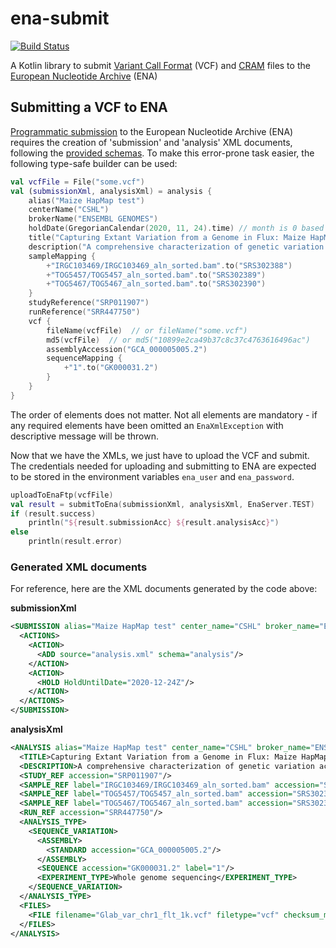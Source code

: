 # ena-submit
[![Build Status](https://travis-ci.org/rror/ena-submit.svg?branch=master)](https://travis-ci.org/rror/ena-submit)

A Kotlin library to submit [Variant Call Format](https://en.wikipedia.org/wiki/Variant_Call_Format) (VCF) and [CRAM](http://www.ebi.ac.uk/ena/software/cram-toolkit) files to the [European Nucleotide Archive](http://www.ebi.ac.uk/ena) (ENA)

## Submitting a VCF to ENA
[Programmatic submission](http://www.ebi.ac.uk/ena/submit/programmatic-submission) to the European Nucleotide Archive (ENA) requires the creation of 'submission' and 'analysis' XML documents, following the [provided schemas](http://www.ebi.ac.uk/ena/submit/preparing-xmls#submission).
To make this error-prone task easier, the following type-safe builder can be used:

```kotlin
val vcfFile = File("some.vcf")
val (submissionXml, analysisXml) = analysis {
    alias("Maize HapMap test")
    centerName("CSHL")
    brokerName("ENSEMBL GENOMES")
    holdDate(GregorianCalendar(2020, 11, 24).time) // month is 0 based
    title("Capturing Extant Variation from a Genome in Flux: Maize HapMap II")
    description("A comprehensive characterization of genetic variation across 103 inbred lines ...")
    sampleMapping {
        +"IRGC103469/IRGC103469_aln_sorted.bam".to("SRS302388")
        +"TOG5457/TOG5457_aln_sorted.bam".to("SRS302389")
        +"TOG5467/TOG5467_aln_sorted.bam".to("SRS302390")
    }
    studyReference("SRP011907")
    runReference("SRR447750")
    vcf {
        fileName(vcfFile)  // or fileName("some.vcf")
        md5(vcfFile)  // or md5("10899e2ca49b37c8c37c4763616496ac")
        assemblyAccession("GCA_000005005.2")
        sequenceMapping {
            +"1".to("GK000031.2")
        }
    }
}
```
The order of elements does not matter. Not all elements are mandatory - if any required elements have been omitted an `EnaXmlException` with descriptive message will be thrown.

Now that we have the XMLs, we just have to upload the VCF and submit.
The credentials needed for uploading and submitting to ENA are expected to be stored in the environment variables `ena_user` and `ena_password`.
```kotlin
uploadToEnaFtp(vcfFile)
val result = submitToEna(submissionXml, analysisXml, EnaServer.TEST)
if (result.success)
    println("${result.submissionAcc} ${result.analysisAcc}")
else
    println(result.error)
```

### Generated XML documents
For reference, here are the XML documents generated by the code above:

**submissionXml**
```xml
<SUBMISSION alias="Maize HapMap test" center_name="CSHL" broker_name="ENSEMBL GENOMES">
  <ACTIONS>
    <ACTION>
      <ADD source="analysis.xml" schema="analysis"/>
    </ACTION>
    <ACTION>
      <HOLD HoldUntilDate="2020-12-24Z"/>
    </ACTION>
  </ACTIONS>
</SUBMISSION>
```

**analysisXml**
```xml
<ANALYSIS alias="Maize HapMap test" center_name="CSHL" broker_name="ENSEMBL GENOMES">
  <TITLE>Capturing Extant Variation from a Genome in Flux: Maize HapMap II</TITLE>
  <DESCRIPTION>A comprehensive characterization of genetic variation across 103 inbred lines ...</DESCRIPTION>
  <STUDY_REF accession="SRP011907"/>
  <SAMPLE_REF label="IRGC103469/IRGC103469_aln_sorted.bam" accession="SRS302388"/>
  <SAMPLE_REF label="TOG5457/TOG5457_aln_sorted.bam" accession="SRS302389"/>
  <SAMPLE_REF label="TOG5467/TOG5467_aln_sorted.bam" accession="SRS302390"/>
  <RUN_REF accession="SRR447750"/>
  <ANALYSIS_TYPE>
    <SEQUENCE_VARIATION>
      <ASSEMBLY>
        <STANDARD accession="GCA_000005005.2"/>
      </ASSEMBLY>
      <SEQUENCE accession="GK000031.2" label="1"/>
      <EXPERIMENT_TYPE>Whole genome sequencing</EXPERIMENT_TYPE>
    </SEQUENCE_VARIATION>
  </ANALYSIS_TYPE>
  <FILES>
    <FILE filename="Glab_var_chr1_flt_1k.vcf" filetype="vcf" checksum_method="MD5" checksum="10899e2ca49b37c8c37c4763616496ac"/>
  </FILES>
</ANALYSIS>
```
